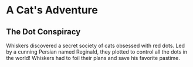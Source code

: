 # A Cat's Adventure

## The Dot Conspiracy

Whiskers discovered a secret society of cats obsessed with red dots. Led by a cunning Persian named Reginald, they plotted to control all the dots in the world! Whiskers had to foil their plans and save his favorite pastime.
